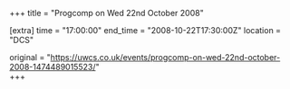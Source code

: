 +++
title = "Progcomp on Wed 22nd October 2008"

[extra]
time = "17:00:00"
end_time = "2008-10-22T17:30:00Z"
location = "DCS"

original = "https://uwcs.co.uk/events/progcomp-on-wed-22nd-october-2008-1474489015523/"    
+++



